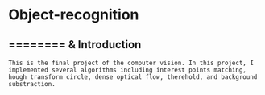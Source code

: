 # Object-recognition
========
& Introduction
--------
    This is the final project of the computer vision. In this project, I implemented several algorithms including interest points matching, hough transform circle, dense optical flow, therehold, and background substraction.
